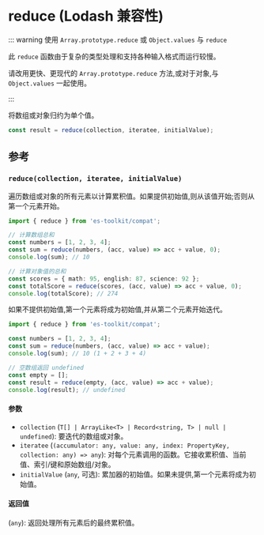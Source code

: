 # reduce (Lodash 兼容性)

::: warning 使用 `Array.prototype.reduce` 或 `Object.values` 与 `reduce`

此 `reduce` 函数由于复杂的类型处理和支持各种输入格式而运行较慢。

请改用更快、更现代的 `Array.prototype.reduce` 方法,或对于对象,与 `Object.values` 一起使用。

:::

将数组或对象归约为单个值。

```typescript
const result = reduce(collection, iteratee, initialValue);
```

## 参考

### `reduce(collection, iteratee, initialValue)`

遍历数组或对象的所有元素以计算累积值。如果提供初始值,则从该值开始;否则从第一个元素开始。

```typescript
import { reduce } from 'es-toolkit/compat';

// 计算数组总和
const numbers = [1, 2, 3, 4];
const sum = reduce(numbers, (acc, value) => acc + value, 0);
console.log(sum); // 10

// 计算对象值的总和
const scores = { math: 95, english: 87, science: 92 };
const totalScore = reduce(scores, (acc, value) => acc + value, 0);
console.log(totalScore); // 274
```

如果不提供初始值,第一个元素将成为初始值,并从第二个元素开始迭代。

```typescript
import { reduce } from 'es-toolkit/compat';

const numbers = [1, 2, 3, 4];
const sum = reduce(numbers, (acc, value) => acc + value);
console.log(sum); // 10 (1 + 2 + 3 + 4)

// 空数组返回 undefined
const empty = [];
const result = reduce(empty, (acc, value) => acc + value);
console.log(result); // undefined
```

#### 参数

- `collection` (`T[] | ArrayLike<T> | Record<string, T> | null | undefined`): 要迭代的数组或对象。
- `iteratee` (`(accumulator: any, value: any, index: PropertyKey, collection: any) => any`): 对每个元素调用的函数。它接收累积值、当前值、索引/键和原始数组/对象。
- `initialValue` (`any`, 可选): 累加器的初始值。如果未提供,第一个元素将成为初始值。

#### 返回值

(`any`): 返回处理所有元素后的最终累积值。
